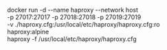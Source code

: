 docker run -d --name haproxy --network host \
-p 27017:27017 -p 27018:27018 -p 27019:27019 \
-v ./haproxy.cfg:/usr/local/etc/haproxy/haproxy.cfg:ro \
haproxy:alpine \
haproxy -f /usr/local/etc/haproxy/haproxy.cfg
